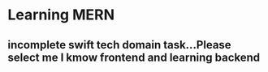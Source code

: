 # Learning MERN
## incomplete swift tech domain task...Please select me I kmow frontend and learning backend

